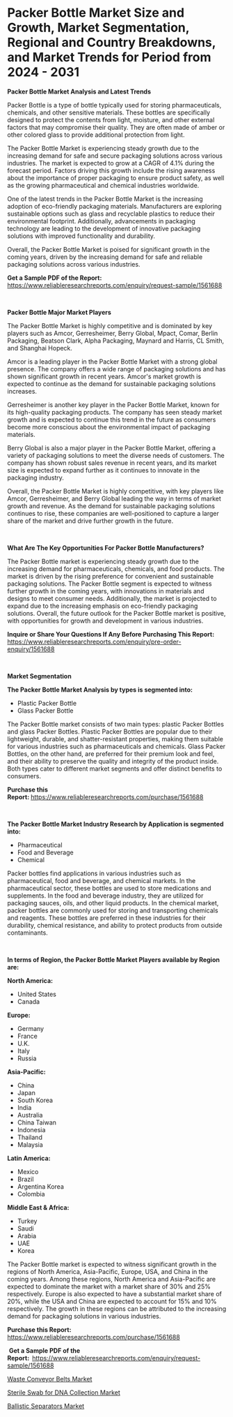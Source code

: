 <p><h1>Packer Bottle Market Size and Growth, Market Segmentation, Regional and Country Breakdowns, and Market Trends for Period from 2024 -  2031</h1></p><p><strong>Packer Bottle Market Analysis and Latest Trends</strong></p>
<p><p>Packer Bottle is a type of bottle typically used for storing pharmaceuticals, chemicals, and other sensitive materials. These bottles are specifically designed to protect the contents from light, moisture, and other external factors that may compromise their quality. They are often made of amber or other colored glass to provide additional protection from light.</p><p>The Packer Bottle Market is experiencing steady growth due to the increasing demand for safe and secure packaging solutions across various industries. The market is expected to grow at a CAGR of 4.1% during the forecast period. Factors driving this growth include the rising awareness about the importance of proper packaging to ensure product safety, as well as the growing pharmaceutical and chemical industries worldwide.</p><p>One of the latest trends in the Packer Bottle Market is the increasing adoption of eco-friendly packaging materials. Manufacturers are exploring sustainable options such as glass and recyclable plastics to reduce their environmental footprint. Additionally, advancements in packaging technology are leading to the development of innovative packaging solutions with improved functionality and durability.</p><p>Overall, the Packer Bottle Market is poised for significant growth in the coming years, driven by the increasing demand for safe and reliable packaging solutions across various industries.</p></p>
<p><strong>Get a Sample PDF of the Report:&nbsp;</strong> <a href="https://www.reliableresearchreports.com/enquiry/request-sample/1561688">https://www.reliableresearchreports.com/enquiry/request-sample/1561688</a></p>
<p>&nbsp;</p>
<p><strong>Packer Bottle Major Market Players</strong></p>
<p><p>The Packer Bottle Market is highly competitive and is dominated by key players such as Amcor, Gerresheimer, Berry Global, Mpact, Comar, Berlin Packaging, Beatson Clark, Alpha Packaging, Maynard and Harris, CL Smith, and Shanghai Hopeck.</p><p>Amcor is a leading player in the Packer Bottle Market with a strong global presence. The company offers a wide range of packaging solutions and has shown significant growth in recent years. Amcor's market growth is expected to continue as the demand for sustainable packaging solutions increases.</p><p>Gerresheimer is another key player in the Packer Bottle Market, known for its high-quality packaging products. The company has seen steady market growth and is expected to continue this trend in the future as consumers become more conscious about the environmental impact of packaging materials.</p><p>Berry Global is also a major player in the Packer Bottle Market, offering a variety of packaging solutions to meet the diverse needs of customers. The company has shown robust sales revenue in recent years, and its market size is expected to expand further as it continues to innovate in the packaging industry.</p><p>Overall, the Packer Bottle Market is highly competitive, with key players like Amcor, Gerresheimer, and Berry Global leading the way in terms of market growth and revenue. As the demand for sustainable packaging solutions continues to rise, these companies are well-positioned to capture a larger share of the market and drive further growth in the future.</p></p>
<p>&nbsp;</p>
<p><strong>What Are The Key Opportunities For Packer Bottle Manufacturers?</strong></p>
<p><p>The Packer Bottle market is experiencing steady growth due to the increasing demand for pharmaceuticals, chemicals, and food products. The market is driven by the rising preference for convenient and sustainable packaging solutions. The Packer Bottle segment is expected to witness further growth in the coming years, with innovations in materials and designs to meet consumer needs. Additionally, the market is projected to expand due to the increasing emphasis on eco-friendly packaging solutions. Overall, the future outlook for the Packer Bottle market is positive, with opportunities for growth and development in various industries.</p></p>
<p><strong>Inquire or Share Your Questions If Any Before Purchasing This Report:</strong> <a href="https://www.reliableresearchreports.com/enquiry/pre-order-enquiry/1561688">https://www.reliableresearchreports.com/enquiry/pre-order-enquiry/1561688</a></p>
<p>&nbsp;</p>
<p><strong>Market Segmentation</strong></p>
<p><strong>The Packer Bottle Market Analysis by types is segmented into:</strong></p>
<p><ul><li>Plastic Packer Bottle</li><li>Glass Packer Bottle</li></ul></p>
<p><p>The Packer Bottle market consists of two main types: plastic Packer Bottles and glass Packer Bottles. Plastic Packer Bottles are popular due to their lightweight, durable, and shatter-resistant properties, making them suitable for various industries such as pharmaceuticals and chemicals. Glass Packer Bottles, on the other hand, are preferred for their premium look and feel, and their ability to preserve the quality and integrity of the product inside. Both types cater to different market segments and offer distinct benefits to consumers.</p></p>
<p><strong>Purchase this Report:&nbsp;</strong><a href="https://www.reliableresearchreports.com/purchase/1561688">https://www.reliableresearchreports.com/purchase/1561688</a></p>
<p>&nbsp;</p>
<p><strong>The Packer Bottle Market Industry Research by Application is segmented into:</strong></p>
<p><ul><li>Pharmaceutical</li><li>Food and Beverage</li><li>Chemical</li></ul></p>
<p><p>Packer bottles find applications in various industries such as pharmaceutical, food and beverage, and chemical markets. In the pharmaceutical sector, these bottles are used to store medications and supplements. In the food and beverage industry, they are utilized for packaging sauces, oils, and other liquid products. In the chemical market, packer bottles are commonly used for storing and transporting chemicals and reagents. These bottles are preferred in these industries for their durability, chemical resistance, and ability to protect products from outside contaminants.</p></p>
<p>&nbsp;</p>
<p><strong>In terms of Region, the Packer Bottle Market Players available by Region are:</strong></p>
<p>
    <p> <strong> North America: </strong>
        <ul>
            <li>United States</li>
            <li>Canada</li>
        </ul>
        </p> 
    <p> <strong> Europe: </strong>
        <ul>
            <li>Germany</li>
            <li>France</li>
            <li>U.K.</li>
            <li>Italy</li>
            <li>Russia</li>
        </ul>
        </p> 
    <p> <strong> Asia-Pacific: </strong>
        <ul>
            <li>China</li>
            <li>Japan</li>
            <li>South Korea</li>
            <li>India</li>
            <li>Australia</li>
            <li>China Taiwan</li>
            <li>Indonesia</li>
            <li>Thailand</li>
            <li>Malaysia</li>
        </ul>
        </p> 
    <p> <strong> Latin America: </strong>
        <ul>
            <li>Mexico</li>
            <li>Brazil</li>
            <li>Argentina Korea</li>
            <li>Colombia</li>
        </ul>
        </p> 
    <p> <strong> Middle East & Africa: </strong>
        <ul>
            <li>Turkey</li>
            <li>Saudi</li>
            <li>Arabia</li>
            <li>UAE</li>
            <li>Korea</li>
        </ul>
    </p>
    </p>
<p><p>The Packer Bottle market is expected to witness significant growth in the regions of North America, Asia-Pacific, Europe, USA, and China in the coming years. Among these regions, North America and Asia-Pacific are expected to dominate the market with a market share of 30% and 25% respectively. Europe is also expected to have a substantial market share of 20%, while the USA and China are expected to account for 15% and 10% respectively. The growth in these regions can be attributed to the increasing demand for packaging solutions in various industries.</p></p>
<p><strong>Purchase this Report: </strong><a href="https://www.reliableresearchreports.com/purchase/1561688">https://www.reliableresearchreports.com/purchase/1561688</a></p>
<p>&nbsp;<strong>Get a Sample PDF of the Report:&nbsp;&nbsp;</strong><a href="https://www.reliableresearchreports.com/enquiry/request-sample/1561688">https://www.reliableresearchreports.com/enquiry/request-sample/1561688</a></p>
<p><strong></strong></p>
<p><p><a href="https://view.publitas.com/reportprime-1/waste-conveyor-belts-market-size-furnishes-valuable-information-encompassing-market-share-market-trends-and-projections-spanning-from-2023-to-2030/">Waste Conveyor Belts Market</a></p><p><a href="https://view.publitas.com/reportprime-1/sterile-swab-for-dna-collection-market-offers-provide-insightful-data-for-the-time-period-from-2023-to-2030-and-also-provide-analysis-based-on-application-type-and-region/">Sterile Swab for DNA Collection Market</a></p><p><a href="https://view.publitas.com/reportprime-1/ballistic-separators-market-offer-valuable-insights-into-market-size-market-share-market-trends-and-projections-spanning-from-2023-to-2030/">Ballistic Separators Market</a></p></p>